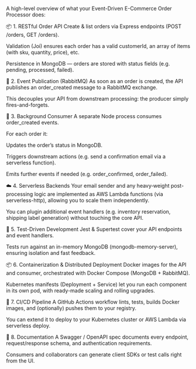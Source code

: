 A high-level overview of what your Event-Driven E-Commerce Order Processor does:

📦 1. RESTful Order API
Create & list orders via Express endpoints (POST /orders, GET /orders).

Validation (Joi) ensures each order has a valid customerId, an array of items (with sku, quantity, price), etc.

Persistence in MongoDB — orders are stored with status fields (e.g. pending, processed, failed).

🐇 2. Event Publication (RabbitMQ)
As soon as an order is created, the API publishes an order_created message to a RabbitMQ exchange.

This decouples your API from downstream processing: the producer simply fires-and-forgets.

🔄 3. Background Consumer
A separate Node process consumes order_created events.

For each order it:

Updates the order’s status in MongoDB.

Triggers downstream actions (e.g. send a confirmation email via a serverless function).

Emits further events if needed (e.g. order_confirmed, order_failed).

☁️ 4. Serverless Backends
Your email sender and any heavy‐weight post-processing logic are implemented as AWS Lambda functions (via serverless-http), allowing you to scale them independently.

You can plugin additional event handlers (e.g. inventory reservation, shipping label generation) without touching the core API.

🧪 5. Test-Driven Development
Jest & Supertest cover your API endpoints and event handlers.

Tests run against an in-memory MongoDB (mongodb-memory-server), ensuring isolation and fast feedback.

📦 6. Containerization & Distributed Deployment
Docker images for the API and consumer, orchestrated with Docker Compose (MongoDB + RabbitMQ).

Kubernetes manifests (Deployment + Service) let you run each component in its own pod, with ready-made scaling and rolling upgrades.

🚀 7. CI/CD Pipeline
A GitHub Actions workflow lints, tests, builds Docker images, and (optionally) pushes them to your registry.

You can extend it to deploy to your Kubernetes cluster or AWS Lambda via serverless deploy.

📖 8. Documentation
A Swagger / OpenAPI spec documents every endpoint, request/response schema, and authentication requirements.

Consumers and collaborators can generate client SDKs or test calls right from the UI.
